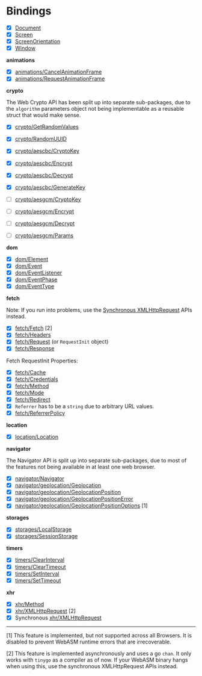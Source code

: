 
# Bindings

- [x] [Document](/source/Document.go)
- [x] [Screen](/source/Screen.go)
- [x] [ScreenOrientation](/source/ScreenOrientation.go)
- [x] [Window](/source/Window.go)

**animations**

- [x] [animations/CancelAnimationFrame](/source/animations/CancelAnimationFrame.go)
- [x] [animations/RequestAnimationFrame](/source/animations/RequestAnimationFrame.go)

**crypto**

The Web Crypto API has been split up into separate sub-packages, due to the `algorithm` parameters
object not being implementable as a reusable struct that would make sense.

- [x] [crypto/GetRandomValues](/source/crypto/GetRandomValues.go)
- [x] [crypto/RandomUUID](/source/crypto/RandomUUID.go)

- [x] [crypto/aescbc/CryptoKey](/source/crypto/aescbc/CryptoKey.go)
- [x] [crypto/aescbc/Encrypt](/source/crypto/aescbc/Encrypt.go)
- [x] [crypto/aescbc/Decrypt](/source/crypto/aescbc/Decrypt.go)
- [x] [crypto/aescbc/GenerateKey](/source/crypto/aescbc/GenerateKey.go)

- [ ] [crypto/aesgcm/CryptoKey](/source/crypto/aescbc/CryptoKey.go)
- [ ] [crypto/aesgcm/Encrypt](/source/crypto/aescbc/Encrypt.go)
- [ ] [crypto/aesgcm/Decrypt](/source/crypto/aescbc/Decrypt.go)
- [ ] [crypto/aesgcm/Params](/source/crypto/aescbc/Params.go)

**dom**

- [x] [dom/Element](/source/dom/Element.go)
- [x] [dom/Event](/source/dom/Event.go)
- [x] [dom/EventListener](/source/dom/EventListener.go)
- [x] [dom/EventPhase](/source/dom/EventPhase.go)
- [x] [dom/EventType](/source/dom/EventType.go)

**fetch**

Note: If you run into problems, use the [Synchronous XMLHttpRequest](/source/xhr/XMLHttpRequest_sync.go) APIs instead.

- [x] [fetch/Fetch](/source/fetch/Fetch.go) [2]
- [x] [fetch/Headers](/source/fetch/Headers.go)
- [x] [fetch/Request](/source/fetch/Request.go) (or `RequestInit` object)
- [x] [fetch/Response](/source/fetch/Response.go)

Fetch RequestInit Properties:

- [x] [fetch/Cache](/source/fetch/Cache.go)
- [x] [fetch/Credentials](/source/fetch/Credentials.go)
- [x] [fetch/Method](/source/fetch/Method.go)
- [x] [fetch/Mode](/source/fetch/Mode.go)
- [x] [fetch/Redirect](/source/fetch/Redirect.go)
- [x] `Referrer` has to be a `string` due to arbitrary URL values.
- [x] [fetch/ReferrerPolicy](/source/fetch/ReferrerPolicy.go)

**location**

- [x] [location/Location](/source/location/Location.go)

**navigator**

The Navigator API is split up into separate sub-packages, due to most of the features not
being available in at least one web browser.

- [x] [navigator/Navigator](/source/navigator/Navigator.go)
- [x] [navigator/geolocation/Geolocation](/source/navigator/geolocation/Geolocation.go)
- [x] [navigator/geolocation/GeolocationPosition](/source/navigator/geolocation/GeolocationPosition.go)
- [x] [navigator/geolocation/GeolocationPositionError](/source/navigator/geolocation/GeolocationPositionError.go)
- [x] [navigator/geolocation/GeolocationPositionOptions](/source/navigator/geolocation/GeolocationPositionOptions.go) [1]

**storages**

- [x] [storages/LocalStorage](/source/storages/LocalStorage.go)
- [x] [storages/SessionStorage](/source/storages/SessionStorage.go)

**timers**

- [x] [timers/ClearInterval](/source/timers/ClearInterval.go)
- [x] [timers/ClearTimeout](/source/timers/ClearTimeout.go)
- [x] [timers/SetInterval](/source/timers/SetInterval.go)
- [x] [timers/SetTimeout](/source/timers/SetTimeout.go)

**xhr**

- [x] [xhr/Method](/source/xhr/Method.go)
- [x] [xhr/XMLHttpRequest](/source/xhr/XMLHttpRequest.go) [2]
- [x] Synchronous [xhr/XMLHttpRequest](/source/xhr/XMLHttpRequest_sync.go)

--------

[1] This feature is implemented, but not supported across all Browsers. It is disabled to prevent WebASM runtime errors that are irrecoverable.

[2] This feature is implemented asynchronously and uses a go `chan`. It only works with `tinygo` as a compiler as of now. If your WebASM binary
    hangs when using this, use the synchronous XMLHttpRequest APIs instead.

